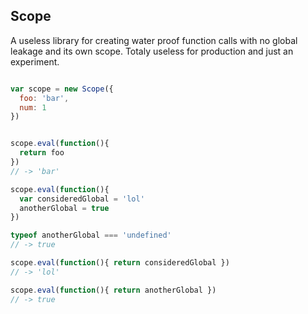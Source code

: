 
## Scope

A useless library for creating water proof function calls with no global leakage and its own scope. Totaly useless for production and just an experiment.

```javascript

var scope = new Scope({
  foo: 'bar',
  num: 1
})


scope.eval(function(){
  return foo
})
// -> 'bar'

scope.eval(function(){
  var consideredGlobal = 'lol'
  anotherGlobal = true
})

typeof anotherGlobal === 'undefined' 
// -> true

scope.eval(function(){ return consideredGlobal })
// -> 'lol'

scope.eval(function(){ return anotherGlobal })
// -> true

```